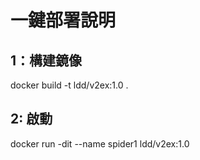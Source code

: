 # 一鍵部署說明
## 1：構建鏡像
docker build -t ldd/v2ex:1.0 .
## 2: 啟動
docker run -dit --name spider1 ldd/v2ex:1.0
